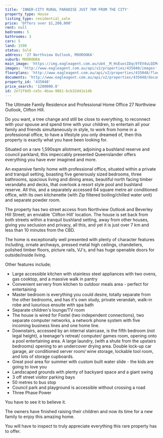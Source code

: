 ```yaml
---
title: 'INNER-CITY RURAL PARADISE JUST 7KM FROM THE CITY'
property_type: House
listing_type: residential_sale
price: 'Offers over $1,200,000'
rent: null
bedrooms: 5
bathrooms: 3
cars: 5
land: 1590
status: Sold
address: '27 Northview Outlook, MOOROOKA'
suburb: MOOROOKA
main_image: 'https://img.eagleagent.com.au/ub4__M_HsEuosIDqc9fEV4uLQIM=/1280x854/smart/https://s3-us-west-2.amazonaws.com/eagleagent-orig/images/6819965/106858252-image-M.jpg'
images: 'http://www.eagleagent.com.au/api/v2/properties/435048/images'
floorplans: 'http://www.eagleagent.com.au/api/v2/properties/435048/floorplans'
documents: 'http://www.eagleagent.com.au/api/v2/properties/435048/documents'
property_id: '435048'
price_search: '1200000.0'
id: 2ef2f8d5-ce5c-4baa-9861-bcb32d41e14b
---
```

The Ultimate Family Residence and Professional Home Office
27 Northview Outlook, Clifton Hill.

Do you want,
a tree change and still be close to everything,
to reconnect with your spouse and spend time with your children,
to entertain all your family and friends simultaneously in style,
to work from home in a professional office,
to have a lifestyle you only dreamed of,
then
this property is exactly what you have been looking for.

Situated on a rare 1,590sqm allotment, adjoining a bushland reserve and council parkland, this impeccably presented Queenslander offers everything you have ever imagined and more.

An expansive family home with professional office, situated within a private and tranquil setting, boasting five generously sized bedrooms, three bathrooms, spacious living and dining areas, beautiful north facing timber verandahs and decks, that overlook a resort style pool and bushland reserve. All this, and a separately accessed 64 square metre air conditioned office, with its own kitchenette (with Zip filtered boiling/chilled water unit) and separate powder room.

The property has two street access from Northview Outlook and Beverley Hill Street; an enviable 'Clifton Hill' location. The house is set back from both streets within a tranquil bushland setting, away from other houses, giving you seclusion and privacy, all this, and yet it is just over 7 km and less than 10 minutes from the CBD.

The home is exceptionally well presented with plenty of character features including, ornate archways, pressed metal high ceilings, chandeliers, polished timber floors, picture rails, VJ's, and has huge openable doors for outside/inside living.

Other features include;
*  Large accessible kitchen with stainless steel appliances with two ovens, gas cooktop, and a massive walk in pantry
*  Convenient servery from kitchen to outdoor meals area - perfect for entertaining
*  Master bedroom is everything you could desire, totally separate from the other bedrooms, and has it's own study, private verandah, walk-in robe and luxurious ensuite with spa bath
*  Separate children's lounge/TV room
*  The house is wired for Foxtel (two independent connections), two separate computer networks, a network phone system with five incoming business lines and one home line.
*  Downstairs, accessed by an internal staircase, is the fifth bedroom (not legal height), a teenager’s retreat/ computer/ games room, opening onto a pool entertaining area. A large laundry, (with a shute from the upstairs bedrooms) opening to an undercover drying area. Double lock-up car garage, air conditioned server room/ wine storage, lockable tool room, and lots of storage cupboards.
*  Great pool area for summer with custom built water slide - the kids are going to love you
*  Landscaped grounds with plenty of backyard space and a giant swing
*  3 off street visitor parking bays
*  50 metres to bus stop
*  Council park and playground is accessible without crossing a road
*  Three Phase Power

You have to see it to believe it.

The owners have finished raising their children and now its time for a new family to enjoy this amazing home.

You will have to inspect to truly appreciate everything this rare property has to offer.